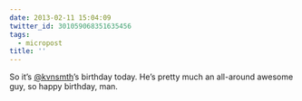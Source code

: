```yaml
---
date: 2013-02-11 15:04:09
twitter_id: 301059068351635456
tags:
  - micropost
title: ''
---
```


So it’s [@kvnsmth](https://twitter.com/kvnsmth)’s birthday today. He’s pretty much an all-around awesome guy, so happy birthday, man.
